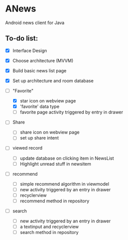 # ANews

Android news client for Java 

## To-do list:
- [x] Interface Design
- [x] Choose architecture (MVVM)
- [x] Build basic news list page
- [x] Set up architecture and room database

- [ ] "Favorite"
    - [x] star icon on webview page
    - [x] 'favorite' data type
    - [ ] favorite page activity triggered by entry in drawer

- [ ] Share
    - [ ] share icon on webview page
    - [ ] set up share intent

- [ ] viewed record
    - [ ] update database on clicking item in NewsList
    - [ ] Highlight unread stuff in newsitem

- [ ] recommend
    - [ ] simple recommend algorithm in viewmodel
    - [ ] new activity triggered by an entry in drawer
    - [ ] recyclerview
    - [ ] recommend method in repository

- [ ] search
    - [ ] new activity triggered by an entry in drawer
    - [ ] a textinput and recyclerview
    - [ ] search method in repository
